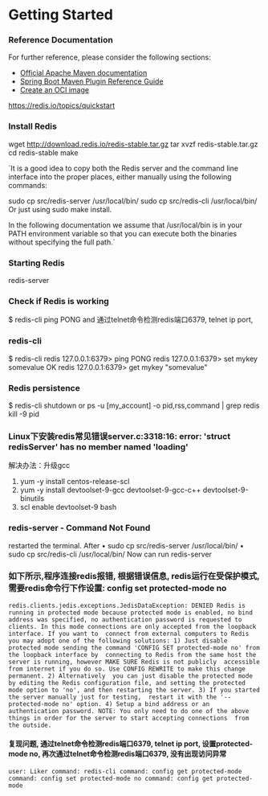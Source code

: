 # Getting Started

### Reference Documentation
For further reference, please consider the following sections:

* [Official Apache Maven documentation](https://maven.apache.org/guides/index.html)
* [Spring Boot Maven Plugin Reference Guide](https://docs.spring.io/spring-boot/docs/2.4.1/maven-plugin/reference/html/)
* [Create an OCI image](https://docs.spring.io/spring-boot/docs/2.4.1/maven-plugin/reference/html/#build-image)


https://redis.io/topics/quickstart

### Install Redis
wget http://download.redis.io/redis-stable.tar.gz
tar xvzf redis-stable.tar.gz
cd redis-stable
make

`It is a good idea to copy both the Redis server and the command line interface into the proper places, either manually using the following commands:

sudo cp src/redis-server /usr/local/bin/
sudo cp src/redis-cli /usr/local/bin/
Or just using sudo make install.

In the following documentation we assume that /usr/local/bin is in your PATH environment variable so that you can execute both the binaries without specifying the full path.`

### Starting Redis
redis-server 

### Check if Redis is working
$ redis-cli ping
PONG
and 
通过telnet命令检测redis端口6379, telnet ip port,

### redis-cli
$ redis-cli
redis 127.0.0.1:6379> ping
PONG
redis 127.0.0.1:6379> set mykey somevalue
OK
redis 127.0.0.1:6379> get mykey
"somevalue"

### Redis persistence
$ redis-cli shutdown
or
ps -u [my_account] -o pid,rss,command | grep redis
kill -9 pid

### Linux下安装redis常见错误server.c:3318:16: error: 'struct redisServer' has no member named 'loading'
解决办法：升级gcc
1. yum -y install centos-release-scl
2. yum -y install devtoolset-9-gcc devtoolset-9-gcc-c++ devtoolset-9-binutils
3. scl enable devtoolset-9 bash

### redis-server - Command Not Found
restarted the terminal. After 
• sudo cp src/redis-server /usr/local/bin/
• sudo cp src/redis-cli /usr/local/bin/
Now can run redis-server

### 如下所示,程序连接redis报错, 根据错误信息, redis运行在受保护模式, 需要redis命令行下作设置: config set protected-mode no

`redis.clients.jedis.exceptions.JedisDataException: DENIED Redis is running in protected mode because
protected mode is enabled, no bind address was specified, no authentication password is requested to
clients. In this mode connections are only accepted from the loopback interface. If you want to 
connect from external computers to Redis you may adopt one of the following solutions: 1) Just disable
protected mode sending the command 'CONFIG SET protected-mode no' from the loopback interface by 
connecting to Redis from the same host the server is running, however MAKE SURE Redis is not publicly 
accessible from internet if you do so. Use CONFIG REWRITE to make this change permanent. 2) Alternatively 
you can just disable the protected mode by editing the Redis configuration file, and setting the protected 
mode option to 'no', and then restarting the server. 3) If you started the server manually just for testing, 
restart it with the '--protected-mode no' option. 4) Setup a bind address or an authentication password.
NOTE: You only need to do one of the above things in order for the server to start accepting connections 
from the outside.`

#### 复现问题, 通过telnet命令检测redis端口6379, telnet ip port, 设置protected-mode no, 再次通过telnet命令检测redis端口6379, 没有出现访问异常
`user: Liker
command: redis-cli
command: config get protected-mode
command: config set protected-mode no
command: config get protected-mode`

